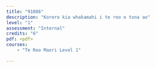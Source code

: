 ```yaml
---
title: "91086"
description: "Korero kia whakamahi i te reo o tona ao"
level: "1"
assessment: "Internal"
credits: "6"
pdf: <pdf>
courses:
    - "Te Reo Maori Level 1"
    
---
```

